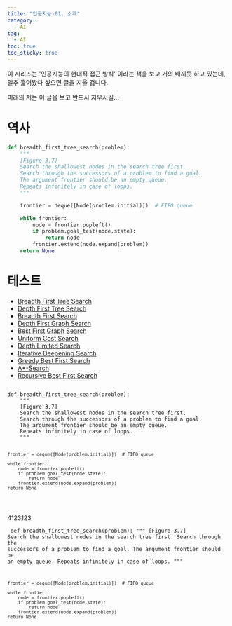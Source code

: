 ```yaml
---
title: "인공지능-01. 소개"
category:
  - AI
tag:
  - AI
toc: true
toc_sticky: true
---
```


<link rel="stylesheet" href="https://maxcdn.bootstrapcdn.com/bootstrap/4.5.2/css/bootstrap.min.css">
<script src="https://ajax.googleapis.com/ajax/libs/jquery/3.5.1/jquery.min.js"></script>
<script src="https://cdnjs.cloudflare.com/ajax/libs/popper.js/1.16.0/umd/popper.min.js"></script>
<script src="https://maxcdn.bootstrapcdn.com/bootstrap/4.5.2/js/bootstrap.min.js"></script>

이 시리즈는 '인공지능의 현대적 접근 방식' 이라는 책을 보고 거의 배끼듯 하고 있는데, 얼추 훑어봤다 싶으면 글을 지울 겁니다.

미래의 저는 이 글을 보고 반드시 지우시길...


# 역사

<div markdown="1">

```python
def breadth_first_tree_search(problem):
    """
    [Figure 3.7]
    Search the shallowest nodes in the search tree first.
    Search through the successors of a problem to find a goal.
    The argument frontier should be an empty queue.
    Repeats infinitely in case of loops.
    """

    frontier = deque([Node(problem.initial)])  # FIFO queue

    while frontier:
        node = frontier.popleft()
        if problem.goal_test(node.state):
            return node
        frontier.extend(node.expand(problem))
    return None
```

</div>


# 테스트

<div id="allalgorithm">
	<!-- Nav tabs -->
	<ul class="nav nav-tabs">
		<li class="nav-item">
			<a class="nav-link active" data-toggle="tab" href="#breadth_first_tree_search">Breadth First Tree Search</a>
		</li>
		<li class="nav-item">
			<a class="nav-link" data-toggle="tab" href="#depth_first_tree_search">Depth First Tree Search</a>
		</li>
		<li class="nav-item">
			<a class="nav-link" data-toggle="tab" href="#algorithm3">Breadth First Search</a>
		</li>
		<li class="nav-item">
			<a class="nav-link" data-toggle="tab" href="#algorithm4">Depth First Graph Search</a>
		</li>
		<li class="nav-item">
			<a class="nav-link" data-toggle="tab" href="#algorithm5">Best First Graph Search</a>
		</li>
		<li class="nav-item">
			<a class="nav-link" data-toggle="tab" href="#algorithm6">Uniform Cost Search</a>
		</li>
		<li class="nav-item">
			<a class="nav-link" data-toggle="tab" href="#algorithm7">Depth Limited Search</a>
		</li>
		<li class="nav-item">
			<a class="nav-link" data-toggle="tab" href="#algorithm8">Iterative Deepening Search</a>
		</li>
		<li class="nav-item">
			<a class="nav-link" data-toggle="tab" href="#algorithm9">Greedy Best First Search</a>
		</li>
		<li class="nav-item">
			<a class="nav-link" data-toggle="tab" href="#algorithm10">A*-Search</a>
		</li>
		<li class="nav-item">
			<a class="nav-link" data-toggle="tab" href="#algorithm11">Recursive Best First Search</a>
		</li>
	</ul>
	<!-- Tab panes -->
	<div class="tab-content">
		<div class="tab-pane container active" id="breadth_first_tree_search">
<pre><code>
def breadth_first_tree_search(problem):
    """
    [Figure 3.7]
    Search the shallowest nodes in the search tree first.
    Search through the successors of a problem to find a goal.
    The argument frontier should be an empty queue.
    Repeats infinitely in case of loops.
    """

    frontier = deque([Node(problem.initial)])  # FIFO queue

    while frontier:
        node = frontier.popleft()
        if problem.goal_test(node.state):
            return node
        frontier.extend(node.expand(problem))
    return None
</code></pre>
		</div>
		<div class="tab-pane container fade" id="depth_first_tree_search">
4123123
		</div>
		<div class="tab-pane container fade" id="algorithm3">
    <pre><code>
def breadth_first_tree_search(problem):
    """
    [Figure 3.7]
    Search the shallowest nodes in the search tree first.
    Search through the successors of a problem to find a goal.
    The argument frontier should be an empty queue.
    Repeats infinitely in case of loops.
    """

    frontier = deque([Node(problem.initial)])  # FIFO queue

    while frontier:
        node = frontier.popleft()
        if problem.goal_test(node.state):
            return node
        frontier.extend(node.expand(problem))
    return None
</code></pre>
		</div>
		<div class="tab-pane container fade" id="algorithm4">
		</div>
		<div class="tab-pane container fade" id="algorithm5">
		</div>
		<div class="tab-pane container fade" id="algorithm6">
		</div>
		<div class="tab-pane container fade" id="algorithm7">
		</div>
		<div class="tab-pane container fade" id="algorithm8">
		</div>
		<div class="tab-pane container fade" id="algorithm9">
		</div>
		<div class="tab-pane container fade" id="algorithm10">
		</div>
		<div class="tab-pane container fade" id="algorithm11">
		</div>
	</div>
</div>





